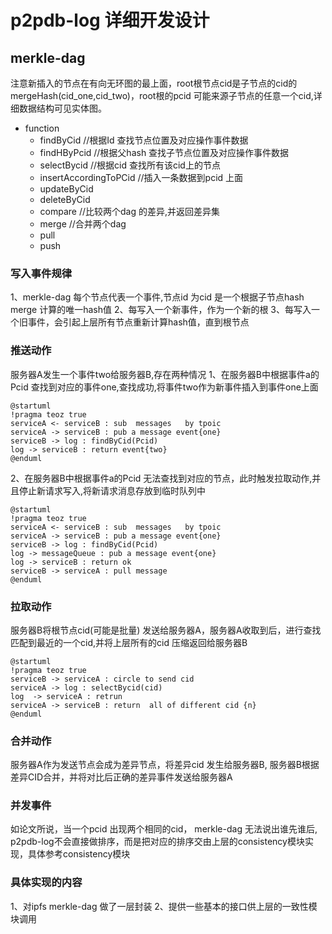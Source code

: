 # p2pdb-log 详细开发设计



## merkle-dag 
注意新插入的节点在有向无环图的最上面，root根节点cid是子节点的cid的mergeHash(cid_one,cid_two)，root根的pcid 可能来源子节点的任意一个cid,详细数据结构可见实体图。

- function
    - findByCid //根据Id 查找节点位置及对应操作事件数据
    - findHByPcid //根据父hash 查找子节点位置及对应操作事件数据
    - selectBycid //根据cid 查找所有该cid上的节点
    - insertAccordingToPCid //插入一条数据到pcid 上面
    - updateByCid
    - deleteByCid
    - compare  //比较两个dag 的差异,并返回差异集
    - merge  //合并两个dag
    - pull  
    - push 

### 写入事件规律
1、merkle-dag 每个节点代表一个事件,节点id 为cid 是一个根据子节点hash merge 计算的唯一hash值
2、每写入一个新事件，作为一个新的根
3、每写入一个旧事件，会引起上层所有节点重新计算hash值，直到根节点


### 推送动作
服务器A发生一个事件two给服务器B,存在两种情况
1、在服务器B中根据事件a的Pcid 查找到对应的事件one,查找成功,将事件two作为新事件插入到事件one上面


```plantuml
@startuml
!pragma teoz true
serviceA <- serviceB : sub  messages   by tpoic 
serviceA -> serviceB : pub a message event{one} 
serviceB -> log : findByCid(Pcid) 
log -> serviceB : return event{two} 
@enduml

```



2、在服务器B中根据事件a的Pcid 无法查找到对应的节点，此时触发拉取动作,并且停止新请求写入,将新请求消息存放到临时队列中
```plantuml
@startuml
!pragma teoz true
serviceA <- serviceB : sub  messages   by tpoic 
serviceA -> serviceB : pub a message event{one} 
serviceB -> log : findByCid(Pcid) 
log -> messageQueue : pub a message event{one} 
log -> serviceB : return ok
serviceB -> serviceA : pull message
@enduml

```

### 拉取动作
服务器B将根节点cid(可能是批量) 发送给服务器A，服务器A收取到后，进行查找匹配到最近的一个cid,并将上层所有的cid 压缩返回给服务器B

```plantuml
@startuml
!pragma teoz true
serviceB -> serviceA : circle to send cid   
serviceA -> log : selectBycid(cid) 
log  -> serviceA : retrun 
serviceA -> serviceB : return  all of different cid {n} 
@enduml
```

### 合并动作
服务器A作为发送节点会成为差异节点，将差异cid 发生给服务器B, 服务器B根据差异CID合并，并将对比后正确的差异事件发送给服务器A


### 并发事件
如论文所说，当一个pcid 出现两个相同的cid， merkle-dag 无法说出谁先谁后, p2pdb-log不会直接做排序，而是把对应的排序交由上层的consistency模块实现，具体参考consistency模块


### 具体实现的内容
1、对ipfs merkle-dag 做了一层封装
2、提供一些基本的接口供上层的一致性模块调用


